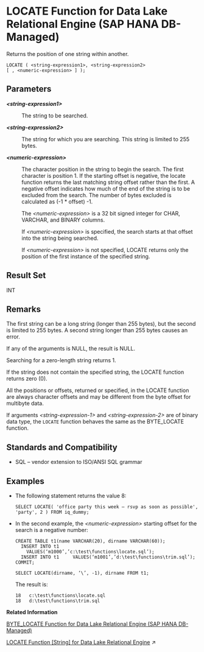 <!-- loioea53f0bcd5e34cc8a53d2c6ea32d5b5c -->

# LOCATE Function for Data Lake Relational Engine \(SAP HANA DB-Managed\)

Returns the position of one string within another.



```
LOCATE ( <string-expression1>, <string-expression2>
[ , <numeric-expression> ] );
```



<a name="loioea53f0bcd5e34cc8a53d2c6ea32d5b5c__section_mrf_c1h_trb"/>

## Parameters


<dl>
<dt><b>

*<string-expression1\>*

</b></dt>
<dd>

The string to be searched.



</dd><dt><b>

*<string-expression2\>*

</b></dt>
<dd>

The string for which you are searching. This string is limited to 255 bytes.



</dd><dt><b>

*<numeric-expression\>*

</b></dt>
<dd>

The character position in the string to begin the search. The first character is position 1. If the starting offset is negative, the locate function returns the last matching string offset rather than the first. A negative offset indicates how much of the end of the string is to be excluded from the search. The number of bytes excluded is calculated as \(-1 \* offset\) -1.

The *<numeric-expression\>* is a 32 bit signed integer for CHAR, VARCHAR, and BINARY columns.

If *<numeric-expression\>* is specified, the search starts at that offset into the string being searched.

If *<numeric-expression\>* is not specified, LOCATE returns only the position of the first instance of the specified string.



</dd>
</dl>



<a name="loioea53f0bcd5e34cc8a53d2c6ea32d5b5c__section_xjs_c1h_trb"/>

## Result Set

INT



<a name="loioea53f0bcd5e34cc8a53d2c6ea32d5b5c__section_zp2_d1h_trb"/>

## Remarks

The first string can be a long string \(longer than 255 bytes\), but the second is limited to 255 bytes. A second string longer than 255 bytes causes an error.

If any of the arguments is NULL, the result is NULL.

Searching for a zero-length string returns 1.

If the string does not contain the specified string, the LOCATE function returns zero \(0\).

All the positions or offsets, returned or specified, in the LOCATE function are always character offsets and may be different from the byte offset for multibyte data.

If arguments *<string-expression-1\>* and *<string-expression-2\>* are of binary data type, the `LOCATE` function behaves the same as the BYTE\_LOCATE function.



<a name="loioea53f0bcd5e34cc8a53d2c6ea32d5b5c__section_ivr_d1h_trb"/>

## Standards and Compatibility

-   SQL – vendor extension to ISO/ANSI SQL grammar



<a name="loioea53f0bcd5e34cc8a53d2c6ea32d5b5c__section_tdr_rm3_wrb"/>

## Examples

-   The following statement returns the value 8:

    ```
    SELECT LOCATE( 'office party this week – rsvp as soon as possible', 'party', 2 ) FROM iq_dummy;
    ```

-   In the second example, the *<numeric-expression\>* starting offset for the search is a negative number:

    ```
    CREATE TABLE t1(name VARCHAR(20), dirname VARCHAR(60));
      INSERT INTO t1     VALUES(‘m1000’,’c:\test\functions\locate.sql’);
      INSERT INTO t1     VALUES(‘m1001’,’d:\test\functions\trim.sql’);
    COMMIT;
    
    SELECT LOCATE(dirname, ‘\’, -1), dirname FROM t1;
    ```

    The result is:

    ```
    18   c:\test\functions\locate.sql
    18   d:\test\functions\trim.sql
    ```


**Related Information**  


[BYTE\_LOCATE Function for Data Lake Relational Engine \(SAP HANA DB-Managed\)](byte-locate-function-for-data-lake-relational-engine-sap-hana-db-managed-65d4388.md "Returns the position of one BYTE string within another.")

[LOCATE Function \[String\] for Data Lake Relational Engine](https://help.sap.com/viewer/19b3964099384f178ad08f2d348232a9/2023_4_QRC/en-US/a55fae8484f2101591b6b7d46dca7cc4.html "Returns the position of one string within another.") :arrow_upper_right:

